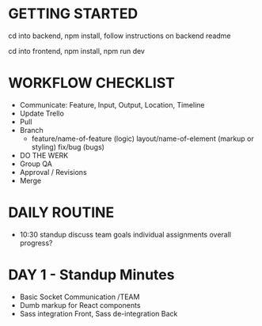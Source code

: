 # GETTING STARTED

cd into backend, npm install, follow instructions on backend readme

cd into frontend, npm install, npm run dev

# WORKFLOW CHECKLIST

  - Communicate: Feature, Input, Output, Location, Timeline
  - Update Trello
  - Pull
  - Branch
    - feature/name-of-feature (logic) layout/name-of-element (markup or styling) fix/bug (bugs)
  - DO THE WERK
  - Group QA
  - Approval / Revisions
  - Merge

# DAILY ROUTINE

  - 10:30 standup 
    discuss team goals
    individual assignments
    overall progress?

# DAY 1 - Standup Minutes

  - Basic Socket Communication /TEAM
  - Dumb markup for React components
  - Sass integration Front, Sass de-integration Back
